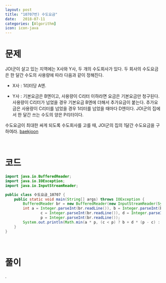 ```yaml
---
layout: post
title: "10707번) 수도요금"
date:   2018-07-11
categories: [Algorithm]
icon: icon-java
---
```


# 문제
JOI군이 살고 있는 지역에는 X사와 Y사, 두 개의 수도회사가 있다. 두 회사의 수도요금은 한 달간 수도의 사용량에 따라 다음과 같이 정해진다.

* X사 : 1리터당 A엔.

* Y사 : 기본요금은 B엔이고, 사용량이 C리터 이하라면 요금은 기본요금만 청구된다. 사용량이 C리터가 넘었을 경우 기본요금 B엔에 더해서 추가요금이 붙는다. 추가요금은 사용량이 C리터를 넘었을 경우 1리터를 넘었을 때마다 D엔이다.
JOI군의 집에서 한 달간 쓰는 수도의 양은 P리터이다.

수도요금이 최대한 싸게 되도록 수도회사를 고를 때, JOI군의 집의 1달간 수도요금을 구하여라. [baekjoon](https://www.acmicpc.net/problem/10707)

<br>

# 코드
```java
import java.io.BufferedReader;
import java.io.IOException;
import java.io.InputStreamReader;

public class 수도요금_10707 {
    public static void main(String[] args) throws IOException {
        BufferedReader br = new BufferedReader(new InputStreamReader(System.in));
        int a = Integer.parseInt(br.readLine()), b = Integer.parseInt(br.readLine()),
                c = Integer.parseInt(br.readLine()), d = Integer.parseInt(br.readLine()),
                p = Integer.parseInt(br.readLine());
        System.out.println(Math.min(a * p, (c < p) ? b + d * (p - c) : b));
    }
}
```

<br>

# 풀이
.